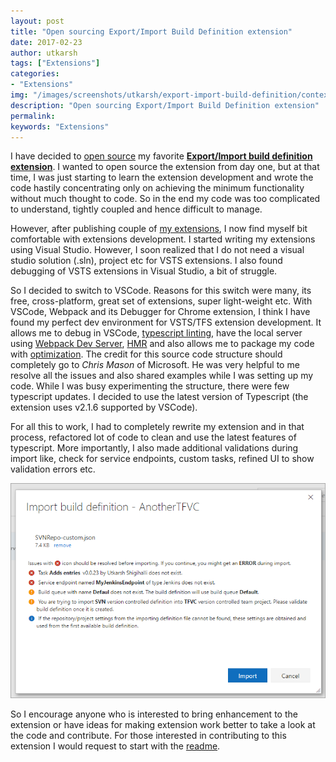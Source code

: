 ```yaml
---
layout: post
title: "Open sourcing Export/Import Build Definition extension"
date: 2017-02-23
author: utkarsh
tags: ["Extensions"]
categories:
- "Extensions"
img: "/images/screenshots/utkarsh/export-import-build-definition/context-menu-new.png"
description: "Open sourcing Export/Import Build Definition extension"
permalink:
keywords: "Extensions"
---
```

I have decided to [open source](https://github.com/onlyutkarsh/ExportImportBuildDefinition) my favorite [**Export/Import build definition extension**](http://bit.ly/exportimportbuild). I wanted to open source the extension from day one, but at that time, I was just starting to learn the extension development and wrote the code hastily concentrating only on achieving the minimum functionality without much thought to code. So in the end my code was too complicated to understand, tightly coupled and hence difficult to manage.

<!--more-->

However, after publishing couple of [my extensions](https://marketplace.visualstudio.com/search?term=publisher%3A%22Utkarsh%20Shigihalli%22&target=VSTS&sortBy=Relevance), I now find myself bit comfortable with extensions development. I started writing my extensions using Visual Studio. However, I soon realized that I do not need a visual studio solution (.sln), project etc for VSTS extensions. I also found debugging of VSTS extensions in Visual Studio, a bit of struggle.

So I decided to switch to VSCode. Reasons for this switch were many, its free, cross-platform, great set of extensions, super light-weight etc. With VSCode, Webpack and its Debugger for Chrome extension, I think I have found my perfect dev environment for VSTS/TFS extension development. It allows me to debug in VSCode, [typescript linting](https://marketplace.visualstudio.com/items?itemName=eg2.tslint), have the local server using [Webpack Dev Server](https://webpack.github.io/docs/webpack-dev-server.html), [HMR](https://webpack.github.io/docs/webpack-dev-server.html#hot-module-replacement) and also allows me to package my code with [optimization](https://webpack.github.io/docs/optimization.html).  The credit for this source code structure should completely go to _Chris Mason_ of Microsoft. He was very helpful to me resolve all the issues and also shared examples while I was setting up my code. While I was busy experimenting the structure, there were few typescript updates. I decided to use the latest version of Typescript (the extension uses v2.1.6 supported by VSCode).

For all this to work, I had to completely rewrite my extension and in that process, refactored lot of code to clean and use the latest features of typescript. More importantly, I also made additional validations during import like, check for service endpoints, custom tasks, refined UI to show validation errors etc.

![Validations](/images/screenshots/utkarsh/export-import-build-definition/Validations.png)

So I encourage anyone who is interested to bring enhancement to the extension or have ideas for making extension work better to take a look at the code and contribute. For those interested in contributing to this extension I would request to start with the [readme](https://github.com/onlyutkarsh/ExportImportBuildDefinition/blob/master/README.md).